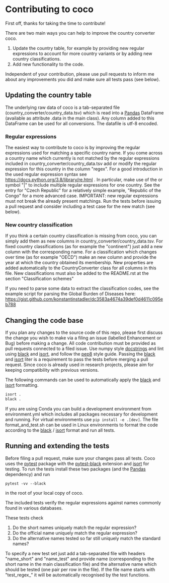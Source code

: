 # Contributing to coco

First off, thanks for taking the time to contribute!

There are two main ways you can help to improve the country converter
coco.

1.  Update the country table, for example by providing new regular
    expressions to account for more country variants or by adding new
    country classifications.
2.  Add new functionality to the code.

Independent of your contribution, please use pull requests to inform me
about any improvements you did and make sure all tests pass (see below).

## Updating the country table

The underlying raw data of coco is a tab-separated file
(country_converter/country_data.tsv) which is read into a
[Pandas](https://pandas.pydata.org/) DataFrame (available as attribute
.data in the main class). Any column added to this DataFrame can be used
for all conversions. The datafile is utf-8 encoded.

### Regular expressions

The easiest way to contribute to coco is by improving the regular
expressions used for matching a specific country name. If you come
across a country name which currently is not matched by the regular
expressions included in country_converter/country_data.tsv add or modify
the regular expression for this country in the column "regex". For a
good introduction in the used regular expression syntax see
<https://docs.python.org/3.8/library/re.html> . In particular, make use
of the or symbol "\|" to include multiple regular expressions for one
country. See the entry for "Czech Republic" for a relatively simple
example, "Republic of the Congo" for a more advanced case. IMPORTANT:
new regular expressions must not break the already present matchings.
Run the tests before issuing a pull request and consider including a
test case for the new match (see below).

### New country classification

If you think a certain country classification is missing from coco, you
can simply add them as new columns in
country_converter/country_data.tsv. For fixed country classifications
(as for example the "continent") just add a new column with the
corresponding name. For a classification which changes over time (as for
example "OECD") make an new column and provide the year at which the
country obtained its membership. New properties are added automatically
to the CountryConverter class for all columns in this file. New
classifications must also be added to the README.rst at the section
"Classification schemes"

If you need to parse some data to extract the classification codes, see
the example script for parsing the Global Burden of Diseases here:
<https://gist.github.com/konstantinstadler/dc3583a4674a39def0d4611c095eb788>

## Changing the code base

If you plan any changes to the source code of this repo, please first
discuss the change you wish to make via a filing an issue (labelled
Enhancement or Bug) before making a change. All code contribution must
be provided as pull requests connected to a filed issue. Use numpy style
[docstrings](https://github.com/numpy/numpy/blob/master/doc/HOWTO_DOCUMENT.rst.txt)
and lint using [black](https://github.com/psf/black/) and
[isort](https://github.com/pycqa/isort/), and follow the
[pep8](https://www.python.org/dev/peps/pep-0008/) style guide. Passing
the [black](https://github.com/psf/black/) and
[isort](https://github.com/pycqa/isort/) liter is a requirement to pass
the tests before merging a pull request. Since coco is already used in
research projects, please aim for keeping compatibility with previous
versions.

The following commands can be used to automatically apply the
[black](https://github.com/psf/black/) and
[isort](https://github.com/pycqa/isort/) formatting.

``` bash
isort .
black .
```

If you are using Conda you can build a development environment from
environment.yml which includes all packages necessary for development
and running. For virtual environments use `pip install -e .[dev]`. The
file format_and_test.sh can be used in Linux environments to format the
code according to the [black](https://github.com/psf/black/) /
[isort](https://github.com/pycqa/isort/) format and run all tests.

## Running and extending the tests

Before filing a pull request, make sure your changes pass all tests.
Coco uses the [pytest](http://pytest.org/) package with the
[pytest-black](https://pypi.org/project/pytest-black/) extension and
[isort](https://github.com/pycqa/isort/) for testing. To run the tests
install these two packages (and the [Pandas](https://pandas.pydata.org/)
dependency) and run

    pytest -vv --black

in the root of your local copy of coco.

The included tests verify the regular expressions against names commonly
found in various databases.

These tests check

1.  Do the short names uniquely match the regular expression?
2.  Do the official name uniquely match the regular expression?
3.  Do the alternative names tested so far still uniquely match the
    standard names?

To specify a new test set just add a tab-separated file with headers
"name_short" and "name_test" and provide name (corresponding to the
short name in the main classification file) and the alternative name
which should be tested (one pair per row in the file). If the file name
starts with "test_regex\_" it will be automatically recognised by the
test functions.
